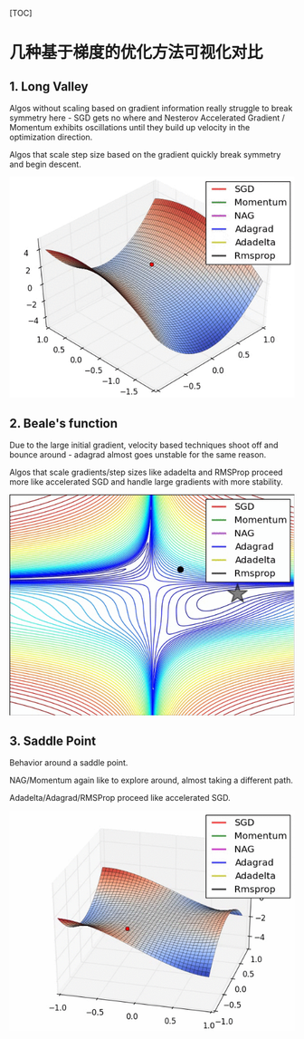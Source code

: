 [TOC]

# 几种基于梯度的优化方法可视化对比

## 1. Long Valley

Algos without scaling based on gradient information really struggle to break symmetry here - SGD gets no where and Nesterov Accelerated Gradient / Momentum exhibits oscillations until they build up velocity in the optimization direction.

Algos that scale step size based on the gradient quickly break symmetry and begin descent.

![longValley](./images/1.gif)

## 2. Beale's function

Due to the large initial gradient, velocity based techniques shoot off and bounce around - adagrad almost goes unstable for the same reason.

Algos that scale gradients/step sizes like adadelta and RMSProp proceed more like accelerated SGD and handle large gradients with more stability.

![longValley](./images/2.gif)

## 3. Saddle Point

Behavior around a saddle point.

NAG/Momentum again like to explore around, almost taking a different path. 

Adadelta/Adagrad/RMSProp proceed like accelerated SGD.

![longValley](./images/3.gif)
